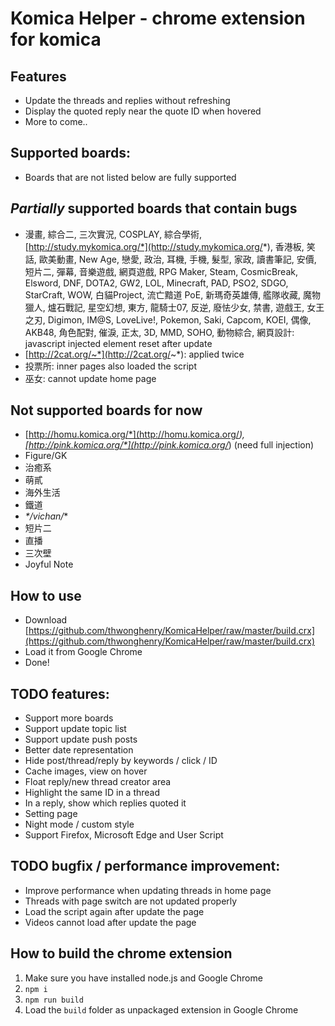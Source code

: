 # Komica Helper - chrome extension for komica
## Features
- Update the threads and replies without refreshing
- Display the quoted reply near the quote ID when hovered
- More to come..

## Supported boards:
- Boards that are not listed below are fully supported

## ___Partially___ supported boards that contain bugs
- 漫畫, 綜合二, 三次實況, COSPLAY, 綜合學術, [http://study.mykomica.org/*](http://study.mykomica.org/*), 香港板, 笑話, 歐美動畫, New Age, 戀愛, 政治, 耳機, 手機, 髮型, 家政, 讀書筆記, 安價, 短片二, 彈幕, 音樂遊戲, 網頁遊戲, RPG Maker, Steam, CosmicBreak, Elsword, DNF, DOTA2, GW2, LOL, Minecraft, PAD, PSO2, SDGO, StarCraft, WOW, 白貓Project, 流亡黯道 PoE, 新瑪奇英雄傳, 艦隊收藏, 魔物獵人, 爐石戰記, 星空幻想, 東方, 龍騎士07, 反逆, 廢怯少女, 禁書, 遊戲王, 女王之刃, Digimon, IM@S, LoveLive!, Pokemon, Saki, Capcom, KOEI, 偶像, AKB48, 角色配對, 催淚, 正太, 3D, MMD, SOHO, 動物綜合, 網頁設計: javascript injected element reset after update
- [http://2cat.org/~*](http://2cat.org/~*): applied twice
- 投票所: inner pages also loaded the script
- 巫女: cannot update home page

## Not supported boards for now
- [http://homu.komica.org/*](http://homu.komica.org/*), [http://pink.komica.org/*](http://pink.komica.org/*) (need full injection)
- Figure/GK
- 治癒系
- 萌貳
- 海外生活
- 鐵道
- _*/vichan/_*
- 短片二
- 直播
- 三次壁
- Joyful Note

## How to use
- Download [https://github.com/thwonghenry/KomicaHelper/raw/master/build.crx](https://github.com/thwonghenry/KomicaHelper/raw/master/build.crx)
- Load it from Google Chrome
- Done!

## TODO features:
- Support more boards
- Support update topic list
- Support update push posts
- Better date representation
- Hide post/thread/reply by keywords / click / ID
- Cache images, view on hover
- Float reply/new thread creator area
- Highlight the same ID in a thread
- In a reply, show which replies quoted it
- Setting page
- Night mode / custom style
- Support Firefox, Microsoft Edge and User Script

## TODO bugfix / performance improvement:
- Improve performance when updating threads in home page
- Threads with page switch are not updated properly
- Load the script again after update the page
- Videos cannot load after update the page

## How to build the chrome extension
1. Make sure you have installed node.js and Google Chrome
2. `npm i`
3. `npm run build`
4. Load the `build` folder as unpackaged extension in Google Chrome
